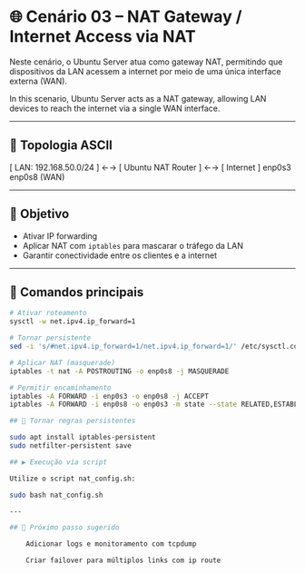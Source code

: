 # 🌐 Cenário 03 – NAT Gateway / Internet Access via NAT

Neste cenário, o Ubuntu Server atua como gateway NAT, permitindo que dispositivos da LAN acessem a internet por meio de uma única interface externa (WAN).

In this scenario, Ubuntu Server acts as a NAT gateway, allowing LAN devices to reach the internet via a single WAN interface.

---

## 🧱 Topologia ASCII

[ LAN: 192.168.50.0/24 ] ←→ [ Ubuntu NAT Router ] ←→ [ Internet ] enp0s3 enp0s8 (WAN)

---

## 🎯 Objetivo

- Ativar IP forwarding
- Aplicar NAT com `iptables` para mascarar o tráfego da LAN
- Garantir conectividade entre os clientes e a internet

---

## 🔧 Comandos principais

```bash
# Ativar roteamento
sysctl -w net.ipv4.ip_forward=1

# Tornar persistente
sed -i 's/#net.ipv4.ip_forward=1/net.ipv4.ip_forward=1/' /etc/sysctl.conf

# Aplicar NAT (masquerade)
iptables -t nat -A POSTROUTING -o enp0s8 -j MASQUERADE

# Permitir encaminhamento
iptables -A FORWARD -i enp0s3 -o enp0s8 -j ACCEPT
iptables -A FORWARD -i enp0s8 -o enp0s3 -m state --state RELATED,ESTABLISHED -j ACCEPT

## 💾 Tornar regras persistentes

sudo apt install iptables-persistent
sudo netfilter-persistent save

## ▶️ Execução via script

Utilize o script nat_config.sh:

sudo bash nat_config.sh

---

## 📘 Próximo passo sugerido

    Adicionar logs e monitoramento com tcpdump

    Criar failover para múltiplos links com ip route
